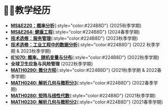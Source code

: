 # 👩‍🏫教学经历

- [**MS&E220：概率分析**](https://explorecourses.stanford.edu/search?view=catalog&filter-coursestatus-Active=on&page=0&catalog=&academicYear=20252026&q=MS%26E+220%3A+Probabilistic+Analysis&collapse=){:style="color:#224B8D"} (2025秋季学期)
- [**MS&E264: 健康工程**](https://explorecourses.stanford.edu/search?view=catalog&filter-coursestatus-Active=on&page=0&catalog=&academicYear=20232024&q=MS%26E+264&collapse=){:style="color:#224B8D"} (2024春季学期)
- [**技术选修：服务管理**](https://scupi.scu.edu.cn/wp-content/uploads/2023/03/Technical-Elective_Service-Management_LiuDi-3.pdf){:style="color:#224B8D"} (2023秋季学期)
- [**技术选修：工业工程中的数据分析**](https://scupi.scu.edu.cn/wp-content/uploads/2023/03/Technical-Elective_Data-Analytics-in-Industrial-Engineering_LiuYang-3.pdf){:style="color:#224B8D"} (2022 秋季学期 & 2023秋季学期)
- [**IE1070: 概率、随机变量与分布**](https://scupi.scu.edu.cn/wp-content/uploads/2022/09/IE1070_Probability-and-Statistics_YangLiu.pdf){:style="color:#224B8D"} (2022秋季学期)
- **全球卫生应急与风险管理** (2022秋季学期)
- [**MATH0290: 微分方程**](https://scupi.scu.edu.cn/wp-content/uploads/2022/03/MATH0290-Differential-Equations-Robin-Cunningham-1.pdf){:style="color:#224B8D"} (2021秋季学期 & 2022春季学期)
- [**MATH0240: 解析几何与微积分3**](https://scupi.scu.edu.cn/wp-content/uploads/2022/03/MATH0240-Analytic-Geometry-and-Calculus-3-sec1-Yang-Zheng-1.pdf){:style="color:#224B8D"} (2022春季学期)
- [**MATH0280: 矩阵与线性代数**](https://scupi.scu.edu.cn/wp-content/uploads/2021/09/MATH0280-Matrices-and-Linear-Algebra-sec1-Yang-Zheng-1.pdf){:style="color:#224B8D"} (2021秋季学期)
- [**MATH0230: 解析几何与微积分2**](https://scupi.scu.edu.cn/wp-content/uploads/2021/03/Math-230-Analytic-Geometry-and-Calculus-2-Yang-Zheng.pdf){:style="color:#224B8D"} (2021春季学期)
